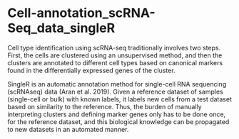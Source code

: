 # Cell-annotation_scRNA-Seq_data_singleR

Cell type identification using scRNA-seq traditionally involves two steps. First, the cells are clustered using an unsupervised method, and then the clusters are annotated to different cell types based on canonical markers found in the differentially expressed genes of the cluster.

SingleR is an automatic annotation method for single-cell RNA sequencing (scRNAseq) data (Aran et al. 2019). Given a reference dataset of samples (single-cell or bulk) with known labels, it labels new cells from a test dataset based on similarity to the reference. Thus, the burden of manually interpreting clusters and defining marker genes only has to be done once, for the reference dataset, and this biological knowledge can be propagated to new datasets in an automated manner.
